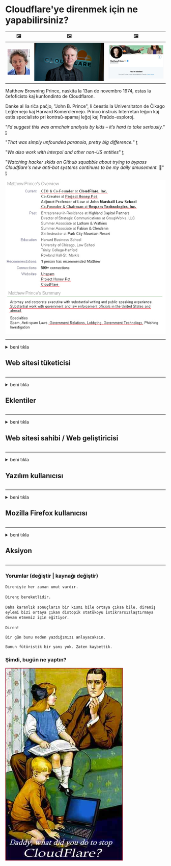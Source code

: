 # Cloudflare'ye direnmek için ne yapabilirsiniz?

| 🖼 | 🖼 | 🖼 |
| --- | --- | --- |
| ![](../image/matthew_prince_teen.jpg) | ![](../image/matthew_prince.jpg) | ![](../image/blockedbymatthewprince.jpg) |


Matthew Browning Prince, naskita la 13an de novembro 1974, estas la ĉefoficisto kaj kunfondinto de Cloudflaron.

Danke al lia riĉa paĉjo, "John B. Prince", li ĉeestis la Universitaton de Ĉikago Leĝlernejo kaj Harvard Komerclernejo.
Princo instruis Interretan leĝon kaj estis specialisto pri kontraŭ-spamaj leĝoj kaj Fraŭdo-esploroj.


"*I’d suggest this was armchair analysis by kids – it’s hard to take seriously.*" [t](https://www.theguardian.com/technology/2015/nov/19/cloudflare-accused-by-anonymous-helping-isis)

"*That was simply unfounded paranoia, pretty big difference.*"  [t](https://twitter.com/xxdesmus/status/992757936123359233)

"*We also work with Interpol and other non-US entities*" [t](https://twitter.com/eastdakota/status/1203028504184360960)

"*Watching hacker skids on Github squabble about trying to bypass Cloudflare's new anti-bot systems continues to be my daily amusement.* 🍿" [t](https://twitter.com/eastdakota/status/1273277839102656515)


![](../image/whoismp.jpg)

---


<details>
<summary>beni tıkla

## Web sitesi tüketicisi
</summary>


- Beğendiğiniz web sitesi Cloudflare kullanıyorsa, onlara Cloudflare kullanmamalarını söyleyin.
  - Facebook, Reddit, Twitter veya Mastodon gibi sosyal medyada sızlanmak hiçbir fark yaratmaz. [Eylemler hashtag'lerden daha yüksektir.](https://twitter.com/phyzonloop/status/1274132092490862594)
  - Kendinizi faydalı hale getirmek istiyorsanız web sitesi sahibiyle iletişime geçmeyi deneyin.

[Cloudflare dedi](https://github.com/Eloston/ungoogled-chromium/issues/783):
```
Sorun yaşadığınız belirli hizmetler veya siteler için yöneticilere ulaşmanızı ve deneyimlerinizi paylaşmanızı öneririz.
```

[Siz istemezseniz, web sitesi sahibi bu sorunu asla bilemez.](../PEOPLE.md)

![](../image/liberapay.jpg)

[Başarılı örnek](https://counterpartytalk.org/t/turn-off-cloudflare-on-counterparty-co-plz/164/5).<br>
Bir sorunun var? [Şimdi sesini yükselt.](https://github.com/maraoz/maraoz.github.io/issues/1) Aşağıdaki örnek.

```
Siz sadece kurumsal sansüre ve kitlesel gözetlemeye yardım ediyorsunuz.
http://crimeflare.eu.org
```

```
Web sayfanız, CloudFlare'nin gizliliği kötüye kullanan özel duvarlı bahçesinde.
http://crimeflare.eu.org
```

- Web sitesinin gizlilik politikasını okumak için biraz zaman ayırın.
  - Web sitesi Cloudflare'nin arkasındaysa veya web sitesi Cloudflare'ye bağlı hizmetleri kullanıyorsa.

"Cloudflare" nin ne olduğunu açıklamalı ve verilerinizi Cloudflare ile paylaşmak için izin istemelidir. Bunu yapmamak, güven kaybına neden olur ve söz konusu web sitesinden kaçınılmalıdır.

[Kabul edilebilir bir gizlilik politikası örneği burada](https://archive.is/bDlTz) ("Subprocessors" > "Entity Name")

```
Gizlilik politikanızı okudum ve Cloudflare kelimesini bulamıyorum.
Verilerimi Cloudflare'ye aktarmaya devam ederseniz sizinle veri paylaşmayı reddediyorum.
http://crimeflare.eu.org
```

Bu, Cloudflare kelimesine sahip olmayan bir gizlilik politikası örneğidir.
[Liberland Jobs](https://archive.is/daKIr) [privacy policy](https://docsend.com/view/feiwyte):

![](../image/cfwontobey.jpg)

Cloudflare kendi gizlilik politikasına sahiptir.
[Cloudflare doxxing insanları seviyor.](https://www.reddit.com/r/GamerGhazi/comments/2s64fe/be_wary_reporting_to_cloudflare/)

İşte web sitesinin kayıt formu için iyi bir örnek.
AFAIK, sıfır web sitesi bunu yapar. Onlara güvenecek misin?

```
"XYZ'ye Kaydol" seçeneğine tıklayarak, hizmet şartlarımızı ve gizlilik bildirimimizi kabul etmiş olursunuz.
Verilerinizi Cloudflare ile paylaşmayı ve ayrıca cloudflare'ın gizlilik bildirimini de kabul etmiş olursunuz.
Cloudflare bilgilerinizi sızdırırsa veya sunucularımıza bağlanmanıza izin vermezse, bu bizim hatamız değildir. [*]

[ kaydol ] [ katılmıyorum ]
```
[*] [PEOPLE.md](../PEOPLE.md)


- Hizmetlerini kullanmamaya çalışın. Cloudflare tarafından izlendiğinizi unutmayın.
  - ["I'm in your TLS, sniffin' your passworz"](../image/iminurtls.jpg)

- Başka bir web sitesi arayın. İnternette alternatifler ve fırsatlar var!

- Arkadaşlarınızı günlük olarak Tor kullanmaya ikna edin.
  - Anonimlik, açık internetin standardı olmalıdır!
  - [Tor projesinin bu projeyi beğenmediğini unutmayın.](../HISTORY.md)

</details>

------

<details>
<summary>beni tıkla

## Eklentiler
</summary>

- Tarayıcınız Firefox, Tor Browser veya Ungoogled Chromium ise aşağıdaki eklentilerden birini kullanın.
  - Başka bir yeni eklenti eklemek istiyorsanız, önce onun hakkında sorun.


| İsim Soyisim | Geliştirici | Destek | Engelleyebilir | Bildirebilir | Chrome |
| -------- | -------- | -------- | -------- | -------- | -------- |
| [Bloku Cloudflaron MITM-Atakon](../subfiles/about.bcma.md) | #Addon | [ ? ](http://crimeflare.eu.org/) | **Evet**     | **Evet**     |  **Evet** |
| [Ĉu ligoj estas vundeblaj al MITM-atako?](../subfiles/about.ismm.md) | #Addon | [ ? ](http://crimeflare.eu.org/) | Hayır     | **Evet**     |  **Evet** |
| [Ĉu ĉi tiuj ligoj blokos Tor-uzanton?](../subfiles/about.isat.md) | #Addon | [ ? ](http://crimeflare.eu.org/) | Hayır     | **Evet**     |  **Evet** |
| [Block Cloudflare MITM Attack](https://trac.torproject.org/projects/tor/attachment/ticket/24351/block_cloudflare_mitm_attack-1.0.14.1-an%2Bfx.xpi)<br>[**DELETED BY TOR PROJECT**](../HISTORY.md) | nullius | [ ? ](../tool/block_cloudflare_mitm_fx), [Link](http://crimeflare.eu.org/) | **Evet**     | **Evet**     |  Hayır |
| [TPRB](http://34ahehcli3epmhbu2wbl6kw6zdfl74iyc4vg3ja4xwhhst332z3knkyd.onion/) | Sw | [ ? ](http://34ahehcli3epmhbu2wbl6kw6zdfl74iyc4vg3ja4xwhhst332z3knkyd.onion/) | **Evet**     | **Evet**     |  Hayır |
| [Detect Cloudflare](https://addons.mozilla.org/en-US/firefox/addon/detect-cloudflare/) | Frank Otto | [ ? ](https://github.com/traktofon/cf-detect) | Hayır     | **Evet**     |  Hayır |
| [True Sight](https://addons.mozilla.org/en-US/firefox/addon/detect-cloudflare-plus/) | claustromaniac | [ ? ](https://github.com/claustromaniac/detect-cloudflare-plus) | Hayır     | **Evet**     |  Hayır |
| [Which Cloudflare datacenter am I visiting?](https://addons.mozilla.org/en-US/firefox/addon/cf-pop/) | 依云 | [ ? ](https://github.com/lilydjwg/cf-pop) | Hayır     | **Evet**     |  Hayır |


- "Merkezi olmayan gözler", "CDNJS (Cloudflare)" bağlantısını durdurabilir.
  - Çok sayıda isteğin ağlara ulaşmasını engeller ve sitelerin bozulmasını önlemek için yerel dosyalar sunar.
  - Geliştirici yanıtladı: "[very concerning indeed](https://github.com/Synzvato/decentraleyes/issues/236#issuecomment-352049501)", "[widespread usage severely centralizes the web](https://github.com/Synzvato/decentraleyes/issues/251#issuecomment-366752049)"

- [Ayrıca, Cloudflare sertifikasını Sertifika Yetkilinizden (CA) kaldırabilir veya bu sertifikaya güvenmeyebilirsiniz.](https://www.ssl.com/how-to/remove-root-certificate-firefox/)

</details>

------

<details>
<summary>beni tıkla

## Web sitesi sahibi / Web geliştiricisi
</summary>


![](../image/word_cloudflarefree.jpg)

- Cloudflare çözümünü kullanmayın, Dönem.
  - Bundan daha iyisini yapabilirsin, değil mi? [Cloudflare aboneliklerini, planlarını, etki alanlarını veya hesapları nasıl kaldıracağınız aşağıda açıklanmıştır.](https://support.cloudflare.com/hc/en-us/articles/200167776-Removing-subscriptions-plans-domains-or-accounts)

| 🖼 | 🖼 |
| --- | --- |
| ![](../image/htmlalertcloudflare.jpg) | ![](../image/htmlalertcloudflare2.jpg) |

- Daha fazla müşteri mi istiyorsunuz? Ne yapacağını biliyorsun. İpucu "çizginin üstünde" dir.
  - [Merhaba, "Gizliliğinizi ciddiye alıyoruz" yazdınız ama "403 Yasaklı Anonim Proxy'ye İzin Verilmiyor" hatası aldım.](https://it.slashdot.org/story/19/02/19/0033255/stop-saying-we-take-your-privacy-and-security-seriously) Tor veya VPN'i neden engelliyorsunuz? Ve neden geçici e-postaları engelliyorsunuz?

![](../image/anonexist.jpg)

- Cloudflare kullanmak, kesinti olasılığını artıracaktır. Sunucunuz kapalıysa veya Cloudflare çalışmıyorsa ziyaretçiler web sitenize erişemez.
  - [Cloudflare'nin asla düşmediğini gerçekten düşündün mü?](https://www.ibtimes.com/cloudflare-down-not-working-sites-producing-504-gateway-timeout-errors-2618008) [Another](https://twitter.com/Jedduff/status/1097875615997399040) [sample](https://twitter.com/search?f=tweets&vertical=default&q=Cloudflare%20is%20having%20problems). [Need more](../PEOPLE.md)?

![](../image/cloudflareinternalerror.jpg)

- "API hizmetinizi", "yazılım güncelleme sunucunuzu" veya "RSS beslemenizi" proxy olarak kullanmak müşterinize zarar verir. Bir müşteri sizi aradı ve "Artık API'nizi kullanamıyorum" dedi ve neler olduğu hakkında hiçbir fikriniz yok. Cloudflare, müşterinizi sessizce engelleyebilir. Sence tamam mı?
  - Birçok RSS okuyucu istemcisi ve RSS okuyucu çevrimiçi hizmeti vardır. İnsanların abone olmasına izin vermiyorsan neden RSS beslemesi yayınlıyorsun?

![](../image/rssfeedovercf.jpg)

- HTTPS sertifikasına ihtiyacınız var mı? "Let's Encrypt" kullanın veya CA şirketinden satın alın.

- DNS sunucusuna ihtiyacınız var mı? Kendi sunucunuzu kuramıyor musunuz? Peki ya onlar: [Hurricane Electric Free DNS](https://dns.he.net/), [Dyn.com](https://dyn.com/dns/), [1984 Hosting](https://www.1984hosting.com/), [Afraid.Org (TOR kullanıyorsanız yönetici hesabınızı silin)](https://freedns.afraid.org/)

- Barındırma hizmeti mi arıyorsunuz? Sadece ücretsiz mi? Peki ya onlar: [Onion Service](http://vww6ybal4bd7szmgncyruucpgfkqahzddi37ktceo3ah7ngmcopnpyyd.onion/en/security/network-security/tor/onionservices-best-practices), [Free Web Hosting Area](https://freewha.com/), [Autistici/Inventati Web Site Hosting](https://www.autinv5q6en4gpf4.onion/services/website), [Github Pages](https://pages.github.com/), [Surge](https://surge.sh/)
  - [Cloudflare için alternatifler](../subfiles/cloudflare-alternatives.md)

- "Cloudflare-ipfs.com" kullanıyor musunuz? [Cloudflare IPFS'nin kötü olduğunu biliyor musunuz?](../PEOPLE.md)

- OWASP ve Fail2Ban gibi Web Uygulaması Güvenlik Duvarını sunucunuza kurun ve uygun şekilde yapılandırın.
  - Tor'u engellemek bir çözüm değildir. Herkesi sadece küçük kötü kullanıcılar için cezalandırmayın.

- "Cloudflare Warp" kullanıcılarının web sitenize erişmesini yeniden yönlendirin veya engelleyin. Ve yapabiliyorsanız bir neden belirtin.

> IP listesi: "[Cloudflare’nin mevcut IP aralıkları](cloudflare_inc/)"

> A: Sadece onları engelle

```
server {
...
deny 173.245.48.0/20;
deny 103.21.244.0/22;
deny 103.22.200.0/22;
deny 103.31.4.0/22;
deny 141.101.64.0/18;
deny 108.162.192.0/18;
deny 190.93.240.0/20;
deny 188.114.96.0/20;
deny 197.234.240.0/22;
deny 198.41.128.0/17;
deny 162.158.0.0/15;
deny 104.16.0.0/12;
deny 172.64.0.0/13;
deny 131.0.72.0/22;
deny 2400:cb00::/32;
deny 2606:4700::/32;
deny 2803:f800::/32;
deny 2405:b500::/32;
deny 2405:8100::/32;
deny 2a06:98c0::/29;
deny 2c0f:f248::/32;
...
}
```

> B: Uyarı sayfasına yönlendir

```
http {
...
geo $iscf {
default 0;
173.245.48.0/20 1;
103.21.244.0/22 1;
103.22.200.0/22 1;
103.31.4.0/22 1;
141.101.64.0/18 1;
108.162.192.0/18 1;
190.93.240.0/20 1;
188.114.96.0/20 1;
197.234.240.0/22 1;
198.41.128.0/17 1;
162.158.0.0/15 1;
104.16.0.0/12 1;
172.64.0.0/13 1;
131.0.72.0/22 1;
2400:cb00::/32 1;
2606:4700::/32 1;
2803:f800::/32 1;
2405:b500::/32 1;
2405:8100::/32 1;
2a06:98c0::/29 1;
2c0f:f248::/32 1;
}
...
}

server {
...
if ($iscf) {rewrite ^ https://example.com/cfwsorry.php;}
...
}

<?php
header('HTTP/1.1 406 Not Acceptable');
echo <<<CLOUDFLARED
Thank you for visiting ourwebsite.com!<br />
We are sorry, but we can't serve you because your connection is being intercepted by Cloudflare.<br />
Please read http://crimeflare.eu.org for more information.<br />
CLOUDFLARED;
die();
```

- Özgürlüğe inanıyorsanız ve anonim kullanıcıları hoş karşılarsanız Tor Onion Service veya I2P insite kurun.

- Diğer Clearnet / Tor ikili web sitesi operatörlerinden tavsiye isteyin ve anonim arkadaşlar edinin!

</details>

------

<details>
<summary>beni tıkla

## Yazılım kullanıcısı
</summary>


- Discord, CloudFlare kullanıyor. Alternatifler? Öneririz [**Briar** (Android)](https://f-droid.org/en/packages/org.briarproject.briar.android/), [Ricochet (PC)](https://ricochet.im/), [Tox + Tor (Android/PC)](https://tox.chat/download.html)
  - Briar, Tor daemon'u içerir, böylece Orbot'u kurmanız gerekmez.
  - Qwtch geliştiricileri, Open Privacy, stop_cloudflare projesini bildirimde bulunmaksızın git hizmetlerinden sildi.

- Debian GNU / Linux veya herhangi bir türevini kullanıyorsanız, abone olun: [bug #831835](https://bugs.debian.org/cgi-bin/bugreport.cgi?bug=831835). Ve yapabiliyorsanız, yamayı doğrulamaya ve bakımcının kabul edilip edilmemesi konusunda doğru sonuca varmasına yardımcı olun.

- Bu tarayıcıları her zaman önerin.

| İsim Soyisim | Geliştirici | Destek | Yorum Yap |
| -------- | -------- | -------- | -------- |
| [Ungoogled-Chromium](https://ungoogled-software.github.io/ungoogled-chromium-binaries/) | Eloston | [ ? ](https://github.com/Eloston/ungoogled-chromium) | PC (Win, Mac, Linux)  _!Tor_ |
| [Bromite](https://www.bromite.org/fdroid) | Bromite | [ ? ](https://github.com/bromite/bromite/issues) | Android  _!Tor_ |
| [Tor Browser](https://www.torproject.org/download/) | Tor Project | [ ? ](https://support.torproject.org/) | PC (Win, Mac, Linux)  _Tor_|
| [Tor Browser Android](https://www.torproject.org/download/) | Tor Project | [ ? ](https://support.torproject.org/) | Android  _Tor_|
| [Onion Browser](https://itunes.apple.com/us/app/onion-browser/id519296448?mt=8) | Mike Tigas | [ ? ](https://github.com/OnionBrowser/OnionBrowser/issues) | Apple iOS  _Tor_|
| [GNU/Icecat](https://www.gnu.org/software/gnuzilla/) | GNU | [ ? ](https://www.gnu.org/software/gnuzilla/) | PC (Linux) |
| [IceCatMobile](https://f-droid.org/en/packages/org.gnu.icecat/) | GNU | [ ? ](https://lists.gnu.org/mailman/listinfo/bug-gnuzilla) | Android |
| [Iridium Browser](https://iridiumbrowser.de/about/) | Iridium | [ ? ](https://github.com/iridium-browser/iridium-browser/) | PC (Win, Mac, Linux, OpenBSD) |


Diğer yazılımların gizliliği kusurludur. Bu, Tor tarayıcısının "mükemmel" olduğu anlamına gelmez.
İnternette ve teknolojide% 100 güvenli veya% 100 özel yoktur.

- Tor kullanmak istemiyor musunuz? Tor daemon ile herhangi bir tarayıcıyı kullanabilirsiniz.
  - [Tor projesinin bundan hoşlanmadığını unutmayın.](https://support.torproject.org/tbb/tbb-9/) Yapabiliyorsanız Tor Tarayıcı kullanın.
- [Chromium'u Tor ile kullanma](../subfiles/chromium_tor.md)


Diğer yazılımların gizliliği hakkında konuşalım.

- [Gerçekten Firefox kullanmanız gerekiyorsa, "Firefox ESR" yi seçin.](https://www.mozilla.org/en-US/firefox/organizations/)
  - [Firefox - Casus Yazılım Gözcüsü](https://spyware.neocities.org/articles/firefox.html)
  - [Firefox ifade özgürlüğünü reddediyor, özgür konuşmayı yasaklıyor](https://web.archive.org/web/20200423010026/https://reclaimthenet.org/firefox-rejects-free-speech-bans-free-speech-commenting-plugin-dissenter-from-its-extensions-gallery/)
  - ["100'den fazla olumsuz oy. Görünüşe göre bir yazılım şirketinden bağlı kalmasını istemek ... bu günlerde çok fazla."](https://old.reddit.com/r/firefox/comments/gutdiw/weve_got_work_to_do_the_mozilla_blog/fslbbb6/)
  - [Uh, Firefox neden bana URL çubuğumda sponsorlu bağlantılar gösteriyor?](https://www.reddit.com/r/firefox/comments/jybx2w/uh_why_is_firefox_showing_me_sponsored_links_in/)
  - [Mozilla - Enkarne Şeytan](https://digdeeper.neocities.org/ghost/mozilla.html)

- [Unutmayın, Mozilla Cloudflare hizmetini kullanıyor.](https://www.robtex.com/dns-lookup/www.mozilla.org) [Ayrıca ürünlerinde Cloudflare'nin DNS hizmetini kullanıyorlar.](https://www.theregister.co.uk/2018/03/21/mozilla_testing_dns_encryption/)

- [Mozilla bu bileti resmen reddetti.](https://bugzilla.mozilla.org/show_bug.cgi?id=1426618)

- [Firefox Focus bir şakadır.](https://github.com/mozilla-mobile/focus-android/issues/1743) [Telemetriyi kapatmaya söz verdiler ama değiştirdiler.](https://github.com/mozilla-mobile/focus-android/issues/4210)

- [PaleMoon / Basilisk geliştiricisi Cloudflare'yi seviyor.](https://github.com/mozilla-mobile/focus-android/issues/1743#issuecomment-345993097)
  - [Pale Moon'un Arşiv Sunucusu, 18 Ay boyunca saldırıya uğradı ve kötü amaçlı yazılım yaydı](https://www.reddit.com/r/privacytoolsIO/comments/cc808y/pale_moons_archive_server_hacked_and_spread/)
  - Tor kullanıcılarından da nefret ediyor - "[Tor'a düşman olmasına izin verin. Bence çoğu site, aşırı yüksek suistimal faktörü göz önüne alındığında Tor'a düşman olmalıdır.](https://github.com/yacy/yacy_search_server/issues/314#issuecomment-565932097)"

- [Waterfox'ta ciddi "ev telefonu" sorunu var](https://spyware.neocities.org/articles/waterfox.html)

- [Google Chrome bir casus yazılımdır.](https://www.gnu.org/proprietary/malware-google.en.html)
  - [Google, etkinliğinizin profilini çıkarır.](https://spyware.neocities.org/articles/chrome.html)

- [SRWare Iron, çok fazla telefonun ev bağlantısı kuruyor.](https://spyware.neocities.org/articles/iron.html) Ayrıca Google alanlarına da bağlanır.

- [Brave Browser beyaz listeye Facebook / Twitter izleyicileri.](https://www.bleepingcomputer.com/news/security/facebook-twitter-trackers-whitelisted-by-brave-browser/)
  - [İşte daha fazla sorun.](https://spyware.neocities.org/articles/brave.html)
  - [binance bağlı kuruluş kimliği](https://twitter.com/cryptonator1337/status/1269594587716374528)

- [Microsoft Edge, Facebook'un Flash kodunu kullanıcıların arkasından çalıştırmasına izin veriyor.](https://www.zdnet.com/article/microsoft-edge-lets-facebook-run-flash-code-behind-users-backs/)

- [Vivaldi, mahremiyetinize saygı duymuyor.](https://spyware.neocities.org/articles/vivaldi.html)

- [Opera casus yazılım seviyesi: Son Derece Yüksek](https://spyware.neocities.org/articles/opera.html)

- Apple iOS: [Esasen kötü amaçlı yazılım olduğu için iOS kullanmamalısınız.](https://www.gnu.org/proprietary/malware-apple.html)

Bu nedenle, yalnızca yukarıdaki tabloyu öneriyoruz. Başka hiçbir şey.

</details>

------

<details>
<summary>beni tıkla

## Mozilla Firefox kullanıcısı
</summary>


- "Firefox Nightly", devre dışı bırakma yöntemi olmadan Mozilla sunucularına hata ayıklama düzeyinde bilgi gönderir.
  - [Mozilla sunucuları Cloudflare'yi kullanıyor](https://www.digwebinterface.com/?hostnames=www.mozilla.org%0D%0Amozilla.cloudflare-dns.com&type=&ns=resolver&useresolver=8.8.4.4&nameservers=)

- Firefox'un Mozilla sunucularına bağlanmasını yasaklamak mümkündür.
  - [Mozilla'nın politika şablonları kılavuzu](https://github.com/mozilla/policy-templates/blob/master/README.md)
  - Bu numaranın sonraki sürümlerde çalışmayı bırakabileceğini unutmayın, çünkü Mozilla kendilerini beyaz listeye eklemeyi sever.
  - Bunları tamamen engellemek için güvenlik duvarı ve DNS filtresini kullanın.

"`/distribution/policies.json`"

>     "WebsiteFilter": {
> 		"Block": [
> 		"*://*.mozilla.com/*",
> 		"*://*.mozilla.net/*",
> 		"*://*.mozilla.org/*",
> 		"*://webcompat.com/*",
> 		"*://*.firefox.com/*",
> 		"*://*.thunderbird.net/*",
> 		"*://*.cloudflare.com/*"
> 		]
>     },


- ~~Mozilla'nın izleyicisine Cloudflare kullanmamalarını söyleyen bir hata bildirin.~~ Bugzilla'da bir hata raporu vardı. Birçok kişi endişelerini dile getirdi, ancak hata 2018'de yönetici tarafından gizlendi.

- DoH'yi Firefox'ta devre dışı bırakabilirsiniz.
  - [Firefox'un varsayılan DNS sağlayıcısını değiştirin](../subfiles/change-firefox-dns.md)

![](../image/firefoxdns.jpg)

- [ISP dışı DNS kullanmak istiyorsanız, OpenNIC Tier2 DNS hizmetini veya Cloudflare olmayan DNS hizmetlerinden herhangi birini kullanmayı düşünün.](https://wiki.opennic.org/start)
![](../image/opennic.jpg)
  - Cloudflare'yi DNS ile engelleyin. [Crimeflare DNS](../subfiles/service.publicdns.md)

- Tor'u DNS çözümleyici olarak kullanabilirsiniz. [Tor uzmanı değilseniz, buradan soru sorun.](https://tor.stackexchange.com/)

> **Nasıl?**
> 1. Tor'u indirin ve bilgisayarınıza kurun.
> 2. Bu satırı "torrc" dosyasına ekleyin.
> DNSPort 127.0.0.1:53
> 3. Tor'u yeniden başlatın.
> 4. Bilgisayarınızın DNS sunucusunu "127.0.0.1" olarak ayarlayın.

</details>

------

<details>
<summary>beni tıkla

## Aksiyon
</summary>


- Çevrenizdeki diğer kişilere Cloudflare'nin tehlikeleri hakkında bilgi verin.

- [Bu depoyu geliştirmeye yardımcı olun.](http://crimeflare.eu.org)
  - Hem listeler, hem ona karşı çıkan argümanlar hem de ayrıntılar.

- [Cloudflare (ve benzeri şirketler) ile işlerin ters gittiği yerleri belgeleyin ve herkese açık hale getirin, bunu yaparken bu depodan bahsettiğinizden emin olun.](http://crimeflare.eu.org) :)

- Web'i dünyanın farklı bölgelerinin perspektifinden deneyimleyebilmeleri için varsayılan olarak daha fazla kişinin Tor'u kullanmasını sağlayın.

- Dünyayı Cloudflare'den kurtarmaya adanmış sosyal medya ve et alanında başlangıç ​​grupları.

- Uygun olduğu durumlarda, bu arşivdeki bu gruplara bağlantı verin - burası, gruplar halinde birlikte çalışmayı koordine etmek için bir yer olabilir.

- [Cloudflare'ye kurumsal olmayan anlamlı bir alternatif sağlayabilecek bir kooperatif kurun.](../subfiles/cloudflare-alternatives.md)

- En azından Cloudflare'ye karşı çok katmanlı savunma sağlamaya yardımcı olacak alternatifleri bize bildirin.

- Cloudflare müşterisiyseniz, gizlilik ayarlarınızı belirleyin ve onların ihlal etmesini bekleyin.
  - [Ardından onları spam önleme / gizlilik ihlali suçlamasıyla karşı karşıya getirin.](https://twitter.com/thexpaw/status/1108424723233419264)

- Amerika Birleşik Devletleri'ndeyseniz ve söz konusu web sitesi bir banka veya muhasebeci ise, Gramm – Leach – Bliley Yasası veya Zorluklu Amerikalılar Yasası kapsamında yasal baskı uygulamaya çalışın ve ne kadar ilerlediğinizi bize bildirin .

- Web sitesi bir devlet sitesiyse, ABD Anayasasının 1. Değişikliği uyarınca yasal baskı oluşturmaya çalışın.

- AB vatandaşıysanız, kişisel bilgilerinizi Genel Veri Koruma Yönetmeliği kapsamında göndermek için web sitesi ile iletişime geçin. Size bilgilerinizi vermeyi reddederlerse, bu yasa ihlalidir.

- Web sitelerinde hizmet sunduğunu iddia eden şirketler için, bunları tüketici koruma kuruluşlarına ve BBB'ye "yanlış reklam" olarak bildirmeyi deneyin. Cloudflare web siteleri, Cloudflare sunucuları tarafından sunulur.

- [ITU, ABD bağlamında, Cloudflare'nin antitröst yasasının kendilerine getirilebileceği kadar büyümeye başladığını öne sürüyor.](https://www.itu.int/en/ITU-T/Workshops-and-Seminars/20181218/Documents/Geoff_Huston_Presentation.pdf)

- GNU GPL sürüm 4'ün, tüm GPLv4 ve sonraki programlar için en azından kaynak koda Tor kullanıcılarına karşı ayrımcılık yapmayan bir ortam aracılığıyla erişilebilmesini gerektiren bu tür bir hizmetin arkasında kaynak kodu depolamaya karşı bir hüküm içerebileceği düşünülebilir.

</details>

------

### Yorumlar (değiştir | kaynağı değiştir)

```
Direnişte her zaman umut vardır.

Direnç bereketlidir.

Daha karanlık sonuçların bir kısmı bile ortaya çıksa bile, direniş eylemi bizi ortaya çıkan distopik statükoyu istikrarsızlaştırmaya devam etmemiz için eğitiyor.

Diren!
```

```
Bir gün bunu neden yazdığımızı anlayacaksın.
```

```
Bunun fütüristik bir yanı yok. Zaten kaybettik.
```

### Şimdi, bugün ne yaptın?


![](../image/stopcf.jpg)
